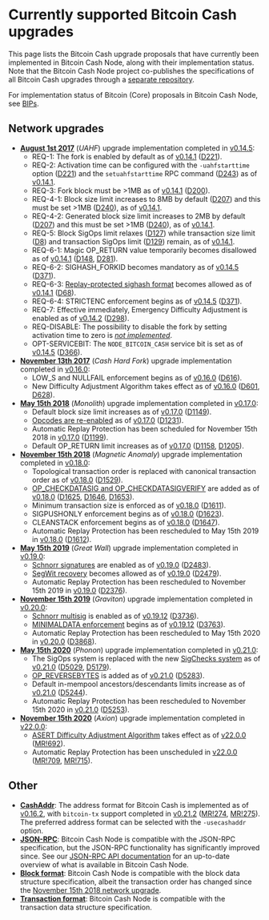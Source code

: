 Currently supported Bitcoin Cash upgrades
=========================================

This page lists the Bitcoin Cash upgrade proposals that have currently been implemented in Bitcoin Cash Node, along with their implementation status. Note that the Bitcoin Cash Node project co-publishes the specifications of all Bitcoin Cash upgrades through a [separate repository](https://upgradespecs.bitcoincashnode.org).

For implementation status of Bitcoin (Core) proposals in Bitcoin Cash Node, see [BIPs](bips.md).

Network upgrades
----------------

* **[August 1st 2017](https://upgradespecs.bitcoincashnode.org/uahf-technical-spec/)** (*UAHF*) upgrade implementation completed in [v0.14.5](release-notes/release-notes-0.14.5.md):
    * REQ-1: The fork is enabled by default as of [v0.14.1](release-notes/release-notes-0.14.1.md) ([D221](https://gitlab.com/bitcoin-cash-node/bitcoin-cash-node/-/commit/c2399c92935ef13f0d9e2f972eeb8455a8e787a2)).
    * REQ-2: Activation time can be configured with the `-uahfstarttime` option ([D221](https://gitlab.com/bitcoin-cash-node/bitcoin-cash-node/-/commit/c2399c92935ef13f0d9e2f972eeb8455a8e787a2)) and the `setuahfstarttime` RPC command ([D243](https://gitlab.com/bitcoin-cash-node/bitcoin-cash-node/-/commit/cbdaf5b22f6183f4d07f79d5079cc1de72ce4daf)) as of [v0.14.1](release-notes/release-notes-0.14.1.md).
    * REQ-3: Fork block must be >1MB as of [v0.14.1](release-notes/release-notes-0.14.1.md) ([D200](https://gitlab.com/bitcoin-cash-node/bitcoin-cash-node/-/commit/6c6719b09f06ae4ac631d0e74d31001cdfc9fd1f)).
    * REQ-4-1: Block size limit increases to 8MB by default ([D207](https://gitlab.com/bitcoin-cash-node/bitcoin-cash-node/-/commit/00cb8ae2a2389d9e2b1f6861b238ca025911fe97)) and this must be set >1MB ([D240](https://gitlab.com/bitcoin-cash-node/bitcoin-cash-node/-/commit/0636ab3cc0602e45ed0316aebccddc7ca69f6bcf)), as of [v0.14.1](release-notes/release-notes-0.14.1.md).
    * REQ-4-2: Generated block size limit increases to 2MB by default ([D207](https://gitlab.com/bitcoin-cash-node/bitcoin-cash-node/-/commit/00cb8ae2a2389d9e2b1f6861b238ca025911fe97)) and this must be set >1MB ([D240](https://gitlab.com/bitcoin-cash-node/bitcoin-cash-node/-/commit/0636ab3cc0602e45ed0316aebccddc7ca69f6bcf)), as of [v0.14.1](release-notes/release-notes-0.14.1.md).
    * REQ-5: Block SigOps limit relaxes ([D127](https://gitlab.com/bitcoin-cash-node/bitcoin-cash-node/-/commit/5a42f155ffc30b89065befca458ffdb842524544)) while transaction size limit ([D8](https://gitlab.com/bitcoin-cash-node/bitcoin-cash-node/-/commit/48dc7934dc0b09260d89662f7604f9d5309ae52e)) and transaction SigOps limit ([D129](https://gitlab.com/bitcoin-cash-node/bitcoin-cash-node/-/commit/1af54d43495463c22d906da98a28317895e545ed)) remain, as of [v0.14.1](release-notes/release-notes-0.14.1.md).
    * REQ-6-1: Magic OP_RETURN value temporarily becomes disallowed as of [v0.14.1](release-notes/release-notes-0.14.1.md) ([D148](https://gitlab.com/bitcoin-cash-node/bitcoin-cash-node/-/commit/cddb1bbbe6c934a57ce49f286d72cb027830cd8a), [D281](https://gitlab.com/bitcoin-cash-node/bitcoin-cash-node/-/commit/69ef458403a5f9cf7106ed288e282fcf6d08c89b)).
    * REQ-6-2: SIGHASH_FORKID becomes mandatory as of [v0.14.5](release-notes/release-notes-0.14.5.md) ([D371](https://gitlab.com/bitcoin-cash-node/bitcoin-cash-node/-/commit/e49826c1fcc36e5ae26de0ad4d06e2063a759e73)).
    * REQ-6-3: [Replay-protected sighash format](https://upgradespecs.bitcoincashnode.org/replay-protected-sighash/) becomes allowed as of [v0.14.1](release-notes/release-notes-0.14.1.md) ([D68](https://gitlab.com/bitcoin-cash-node/bitcoin-cash-node/-/commit/db6218a119dda2ed09d42bb45e44abff9810d7ec#4991ff4d3409dea6845eb786eea9b14f5b78b1cd)).
    * REQ-6-4: STRICTENC enforcement begins as of [v0.14.5](release-notes/release-notes-0.14.5.md) ([D371](https://gitlab.com/bitcoin-cash-node/bitcoin-cash-node/-/commit/e49826c1fcc36e5ae26de0ad4d06e2063a759e73)).
    * REQ-7: Effective immediately, Emergency Difficulty Adjustment is enabled as of [v0.14.2](release-notes/release-notes-0.14.2.md) ([D298](https://gitlab.com/bitcoin-cash-node/bitcoin-cash-node/-/commit/7ad1105f43d7bff158d4b5c882ab9bf1b74d6cce)).
    * REQ-DISABLE: The possibility to disable the fork by setting activation time to zero is *[not implemented](https://reviews.bitcoinabc.org/T54)*.
    * OPT-SERVICEBIT: The `NODE_BITCOIN_CASH` service bit is set as of [v0.14.5](release-notes/release-notes-0.14.5.md) ([D366](https://gitlab.com/bitcoin-cash-node/bitcoin-cash-node/-/commit/bfd7b2222ef07b96dd4868d2c04130193da3468e)).
* **[November 13th 2017](https://upgradespecs.bitcoincashnode.org/nov-13-hardfork-spec/)** (*Cash Hard Fork*) upgrade implementation completed in [v0.16.0](release-notes/release-notes-0.16.0.md):
    * LOW_S and NULLFAIL enforcement begins as of [v0.16.0](release-notes/release-notes-0.16.0.md) ([D616](https://gitlab.com/bitcoin-cash-node/bitcoin-cash-node/-/commit/aeb72d7f3c737947090884390fbe28d00e4e0621)).
    * New Difficulty Adjustment Algorithm takes effect as of [v0.16.0](release-notes/release-notes-0.16.0.md) ([D601](https://github.com/Bitcoin-ABC/bitcoin-abc/commit/be51cf295c239ff6395a0aa67a3e13906aca9cb2), [D628](https://github.com/Bitcoin-ABC/bitcoin-abc/commit/18dc8bb907091d69f4887560ab2e4cfbc19bae77)).
* **[May 15th 2018](https://upgradespecs.bitcoincashnode.org/may-2018-hardfork/)** (*Monolith*) upgrade implementation completed in [v0.17.0](release-notes/release-notes-0.17.0.md):
    * Default block size limit increases as of [v0.17.0](release-notes/release-notes-0.17.0.md) ([D1149](https://gitlab.com/bitcoin-cash-node/bitcoin-cash-node/-/commit/699f4b867318486b915bd2d3b2102fb49ec652f1)).
    * [Opcodes are re-enabled](https://upgradespecs.bitcoincashnode.org/may-2018-reenabled-opcodes/) as of [v0.17.0](release-notes/release-notes-0.17.0.md) ([D1231](https://gitlab.com/bitcoin-cash-node/bitcoin-cash-node/-/commit/f103591b993fef4359819bd1fb956f47e7b540e2)).
    * Automatic Replay Protection has been scheduled for November 15th 2018 in [v0.17.0](release-notes/release-notes-0.17.0.md) ([D1199](https://gitlab.com/bitcoin-cash-node/bitcoin-cash-node/-/commit/db0e07afa96e965c9ec3e70b794009c02be48198)).
    * Default OP_RETURN limit increases as of [v0.17.0](release-notes/release-notes-0.17.0.md) ([D1158](https://gitlab.com/bitcoin-cash-node/bitcoin-cash-node/-/commit/cbf4410912f6512e481f15270329683d4d4378d4), [D1205](https://gitlab.com/bitcoin-cash-node/bitcoin-cash-node/-/commit/0d1b49c9f37f8549540521e6e02a27c261c6da5a)).
* **[November 15th 2018](https://upgradespecs.bitcoincashnode.org/2018-nov-upgrade/)** (*Magnetic Anomaly*) upgrade implementation completed in [v0.18.0](release-notes/release-notes-0.18.0.md):
    * Topological transaction order is replaced with canonical transaction order as of [v0.18.0](release-notes/release-notes-0.18.0.md) ([D1529](https://gitlab.com/bitcoin-cash-node/bitcoin-cash-node/-/commit/ee51761f7792776ddde50aaa0c700aea2529fa3c)).
    * [OP_CHECKDATASIG and OP_CHECKDATASIGVERIFY](https://upgradespecs.bitcoincashnode.org/op_checkdatasig/) are added as of [v0.18.0](release-notes/release-notes-0.18.0.md) ([D1625](https://gitlab.com/bitcoin-cash-node/bitcoin-cash-node/-/commit/13eb8667a8073ee39f61039bbf3c7a172784a523), [D1646](https://gitlab.com/bitcoin-cash-node/bitcoin-cash-node/-/commit/bcaa59bb2fbeec1811696a99a1dddf9530126b1c), [D1653](https://gitlab.com/bitcoin-cash-node/bitcoin-cash-node/-/commit/497a1b485ba930c39ce9132d7202137cfec8298f)).
    * Minimum transaction size is enforced as of [v0.18.0](release-notes/release-notes-0.18.0.md) ([D1611](https://gitlab.com/bitcoin-cash-node/bitcoin-cash-node/-/commit/de3668a2b57239c2a223900d7e96158a6af72ab4)).
    * SIGPUSHONLY enforcement begins as of [v0.18.0](release-notes/release-notes-0.18.0.md) ([D1623](https://gitlab.com/bitcoin-cash-node/bitcoin-cash-node/-/commit/4714cd3622565b35d08fa71d932482ad760cc0ba)).
    * CLEANSTACK enforcement begins as of [v0.18.0](release-notes/release-notes-0.18.0.md) ([D1647](https://gitlab.com/bitcoin-cash-node/bitcoin-cash-node/-/commit/073d453b4ae71b0744e4b1b723066373a3b80acb)).
    * Automatic Replay Protection has been rescheduled to May 15th 2019 in [v0.18.0](release-notes/release-notes-0.18.0.md) ([D1612](https://gitlab.com/bitcoin-cash-node/bitcoin-cash-node/-/commit/92da404962ccc0ddaf067b94523fcdf315f44233)).
* **[May 15th 2019](https://upgradespecs.bitcoincashnode.org/2019-05-15-upgrade/)** (*Great Wall*) upgrade implementation completed in [v0.19.0](release-notes/release-notes-0.19.0.md):
    * [Schnorr signatures](https://upgradespecs.bitcoincashnode.org/2019-05-15-schnorr/) are enabled as of [v0.19.0](release-notes/release-notes-0.19.0.md) ([D2483](https://gitlab.com/bitcoin-cash-node/bitcoin-cash-node/-/commit/6bb69585f3265e99d01d4fdd5fe7d48b2ee4e557)).
    * [SegWit recovery](https://upgradespecs.bitcoincashnode.org/2019-05-15-segwit-recovery/) becomes allowed as of [v0.19.0](release-notes/release-notes-0.19.0.md) ([D2479](https://gitlab.com/bitcoin-cash-node/bitcoin-cash-node/-/commit/f19955048697770a9743458f823a6c84d8140ac4)).
    * Automatic Replay Protection has been rescheduled to November 15th 2019 in [v0.19.0](release-notes/release-notes-0.19.0.md) ([D2376](https://gitlab.com/bitcoin-cash-node/bitcoin-cash-node/-/commit/31427f585a5c2a2de5dcde2c041928fcdc5e7e0a)).
* **[November 15th 2019](https://upgradespecs.bitcoincashnode.org/2019-11-15-upgrade/)** (*Graviton*) upgrade implementation completed in [v0.20.0](release-notes/release-notes-0.20.0.md):
    * [Schnorr multisig](https://upgradespecs.bitcoincashnode.org/2019-11-15-schnorrmultisig/) is enabled as of [v0.19.12](release-notes/release-notes-0.19.12.md) ([D3736](https://gitlab.com/bitcoin-cash-node/bitcoin-cash-node/-/commit/2a1e1d244b1b31ac5b4a800bf085578b85a6af9f)).
    * [MINIMALDATA enforcement](https://upgradespecs.bitcoincashnode.org/2019-11-15-minimaldata/) begins as of [v0.19.12](release-notes/release-notes-0.19.12.md) ([D3763](https://gitlab.com/bitcoin-cash-node/bitcoin-cash-node/-/commit/38d64b15884bcc0cd2e84ecc7c0fd9b3d2a50930)).
    * Automatic Replay Protection has been rescheduled to May 15th 2020 in [v0.20.0](release-notes/release-notes-0.20.0.md) ([D3868](https://gitlab.com/bitcoin-cash-node/bitcoin-cash-node/-/commit/65a6198254ac142dd87d3b8b6edafc49c9ef0a9c)).
* **[May 15th 2020](https://upgradespecs.bitcoincashnode.org/2020-05-15-upgrade/)** (*Phonon*) upgrade implementation completed in [v0.21.0](release-notes/release-notes-0.21.0.md):
    * The SigOps system is replaced with the new [SigChecks system](https://upgradespecs.bitcoincashnode.org/2020-05-15-sigchecks/) as of [v0.21.0](release-notes/release-notes-0.21.0.md) ([D5029](https://gitlab.com/bitcoin-cash-node/bitcoin-cash-node/-/commit/0cfa675d41f9fdb461bb8d67ca5f0fe524a57c3a), [D5179](https://gitlab.com/bitcoin-cash-node/bitcoin-cash-node/-/commit/276a95b8710e9202c8cc9346987f2df2aa83d72f)).
    * [OP_REVERSEBYTES](https://upgradespecs.bitcoincashnode.org/2020-05-15-op_reversebytes/) is added as of [v0.21.0](release-notes/release-notes-0.21.0.md) ([D5283](https://gitlab.com/bitcoin-cash-node/bitcoin-cash-node/-/commit/9bd868e48eb0cc63063fd1776d2e84277a510a6b)).
    * Default in-mempool ancestors/descendants limits increase as of [v0.21.0](release-notes/release-notes-0.21.0.md) ([D5244](https://gitlab.com/bitcoin-cash-node/bitcoin-cash-node/-/commit/3a535f346e0b66cefddc47e8f8b9328b50e91f94)).
    * Automatic Replay Protection has been rescheduled to November 15th 2020 in [v0.21.0](release-notes/release-notes-0.21.0.md) ([D5253](https://gitlab.com/bitcoin-cash-node/bitcoin-cash-node/-/commit/c4fd03771c42f9955ae938c0325687215b1aac4d)).
* **[November 15th 2020](https://upgradespecs.bitcoincashnode.org/2020-11-15-upgrade/)** (*Axion*) upgrade implementation completed in [v22.0.0](release-notes/release-notes-22.0.0.md):
    * [ASERT Difficulty Adjustment Algorithm](https://upgradespecs.bitcoincashnode.org/2020-11-15-asert/) takes effect as of [v22.0.0](release-notes/release-notes-22.0.0.md) ([MR!692](https://gitlab.com/bitcoin-cash-node/bitcoin-cash-node/-/merge_requests/692)).
    * Automatic Replay Protection has been unscheduled in [v22.0.0](release-notes/release-notes-22.0.0.md) ([MR!709](https://gitlab.com/bitcoin-cash-node/bitcoin-cash-node/-/merge_requests/709), [MR!715](https://gitlab.com/bitcoin-cash-node/bitcoin-cash-node/-/merge_requests/715)).

Other
-----

* **[CashAddr](https://upgradespecs.bitcoincashnode.org/cashaddr/)**: The address format for Bitcoin Cash is implemented as of [v0.16.2](release-notes/release-notes-0.16.2.md), with `bitcoin-tx` support completed in [v0.21.2](release-notes/release-notes-0.21.2.md) ([MR!274](https://gitlab.com/bitcoin-cash-node/bitcoin-cash-node/-/merge_requests/274), [MR!275](https://gitlab.com/bitcoin-cash-node/bitcoin-cash-node/-/merge_requests/275)). The preferred address format can be selected with the `-usecashaddr` option.
* **[JSON-RPC](https://upgradespecs.bitcoincashnode.org/JSON-RPC/)**: Bitcoin Cash Node is compatible with the JSON-RPC specification, but the JSON-RPC functionality has significantly improved since. See our [JSON-RPC API documentation](json-rpc/README.md) for an up-to-date overview of what is available in Bitcoin Cash Node.
* **[Block format](https://upgradespecs.bitcoincashnode.org/block/)**: Bitcoin Cash Node is compatible with the block data structure specification, albeit the transaction order has changed since the [November 15th 2018 network upgrade](https://upgradespecs.bitcoincashnode.org/2018-nov-upgrade/).
* **[Transaction format](https://upgradespecs.bitcoincashnode.org/transaction/)**: Bitcoin Cash Node is compatible with the transaction data structure specification.

